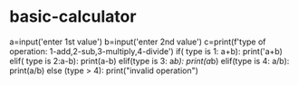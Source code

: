 # basic-calculator
a=input('enter 1st value')
b=input('enter 2nd value')
c=print(f'type of operation: 1-add,2-sub,3-multiply,4-divide')
if( type is 1: a+b):
  print('a+b)
elif( type is 2:a-b):
 print(a-b)
elif(type is 3: a*b):
 print(a*b)
elif(type is 4: a/b):
 print(a/b)
else (type > 4):
 print("invalid operation")
